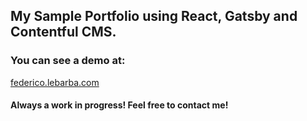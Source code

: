 <h2 align="left">
  My Sample Portfolio using React, Gatsby and Contentful CMS.
</h2>
<h3 align="left">
  You can see a demo at:
</h3>
<a href="https://federico.lebarba.com/" align="left">
  federico.lebarba.com
</a>
<h4 align="left">
  Always a work in progress! Feel free to contact me!
</h4>
